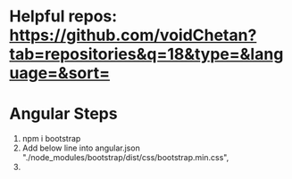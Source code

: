 # Helpful repos: https://github.com/voidChetan?tab=repositories&q=18&type=&language=&sort=
# Angular Steps
1. npm i bootstrap
2. Add below line into angular.json
   "./node_modules/bootstrap/dist/css/bootstrap.min.css",
3. 